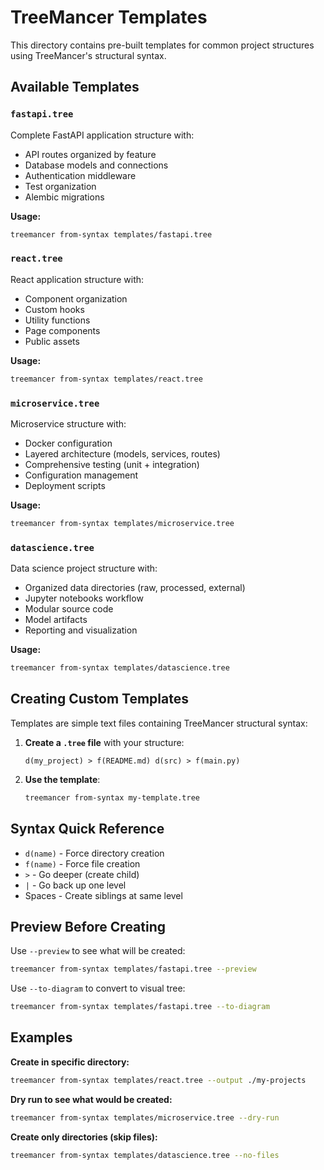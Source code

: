 # TreeMancer Templates

This directory contains pre-built templates for common project structures using TreeMancer's structural syntax.

## Available Templates

### `fastapi.tree`
Complete FastAPI application structure with:
- API routes organized by feature
- Database models and connections
- Authentication middleware
- Test organization
- Alembic migrations

**Usage:**
```bash
treemancer from-syntax templates/fastapi.tree
```

### `react.tree` 
React application structure with:
- Component organization
- Custom hooks
- Utility functions
- Page components
- Public assets

**Usage:**
```bash
treemancer from-syntax templates/react.tree
```

### `microservice.tree`
Microservice structure with:
- Docker configuration
- Layered architecture (models, services, routes)
- Comprehensive testing (unit + integration)
- Configuration management
- Deployment scripts

**Usage:**
```bash
treemancer from-syntax templates/microservice.tree
```

### `datascience.tree`
Data science project structure with:
- Organized data directories (raw, processed, external)
- Jupyter notebooks workflow
- Modular source code
- Model artifacts
- Reporting and visualization

**Usage:**
```bash
treemancer from-syntax templates/datascience.tree
```

## Creating Custom Templates

Templates are simple text files containing TreeMancer structural syntax:

1. **Create a `.tree` file** with your structure:
   ```
   d(my_project) > f(README.md) d(src) > f(main.py)
   ```

2. **Use the template**:
   ```bash
   treemancer from-syntax my-template.tree
   ```

## Syntax Quick Reference

- `d(name)` - Force directory creation
- `f(name)` - Force file creation  
- `>` - Go deeper (create child)
- `|` - Go back up one level
- Spaces - Create siblings at same level

## Preview Before Creating

Use `--preview` to see what will be created:
```bash
treemancer from-syntax templates/fastapi.tree --preview
```

Use `--to-diagram` to convert to visual tree:
```bash  
treemancer from-syntax templates/fastapi.tree --to-diagram
```

## Examples

**Create in specific directory:**
```bash
treemancer from-syntax templates/react.tree --output ./my-projects
```

**Dry run to see what would be created:**
```bash
treemancer from-syntax templates/microservice.tree --dry-run
```

**Create only directories (skip files):**
```bash
treemancer from-syntax templates/datascience.tree --no-files
```